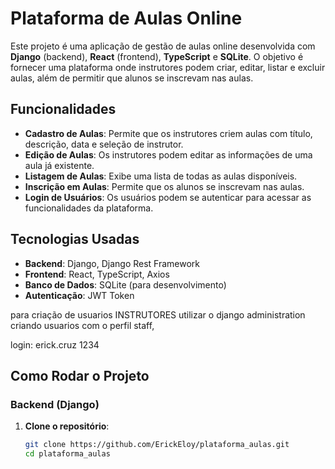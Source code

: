 # Plataforma de Aulas Online

Este projeto é uma aplicação de gestão de aulas online desenvolvida com **Django** (backend), **React** (frontend), **TypeScript** e **SQLite**. O objetivo é fornecer uma plataforma onde instrutores podem criar, editar, listar e excluir aulas, além de permitir que alunos se inscrevam nas aulas.

## Funcionalidades

- **Cadastro de Aulas**: Permite que os instrutores criem aulas com título, descrição, data e seleção de instrutor.
- **Edição de Aulas**: Os instrutores podem editar as informações de uma aula já existente.
- **Listagem de Aulas**: Exibe uma lista de todas as aulas disponíveis.
- **Inscrição em Aulas**: Permite que os alunos se inscrevam nas aulas.
- **Login de Usuários**: Os usuários podem se autenticar para acessar as funcionalidades da plataforma.

## Tecnologias Usadas

- **Backend**: Django, Django Rest Framework
- **Frontend**: React, TypeScript, Axios
- **Banco de Dados**: SQLite (para desenvolvimento)
- **Autenticação**: JWT Token

para criação de usuarios INSTRUTORES utilizar o django administration criando usuarios com o perfil staff,

login:
erick.cruz
1234


## Como Rodar o Projeto

### Backend (Django)

1. **Clone o repositório**:

   ```bash
   git clone https://github.com/ErickEloy/plataforma_aulas.git
   cd plataforma_aulas

